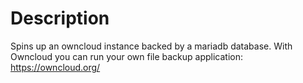 # Description
Spins up an owncloud instance backed by a mariadb database. With Owncloud you
can run your own file backup application: https://owncloud.org/


